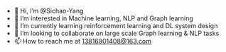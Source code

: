 - 👋 Hi, I’m @Sichao-Yang
- 👀 I’m interested in Machine learning, NLP and Graph learning
- 🌱 I’m currently learning reinforcement learning and DL system design
- 💞️ I’m looking to collaborate on large scale Graph learning & NLP tasks
- 📫 How to reach me at 13816901408@163.com

<!---
Sichao-Yang/Sichao-Yang is a ✨ special ✨ repository because its `README.md` (this file) appears on your GitHub profile.
You can click the Preview link to take a look at your changes.
--->
